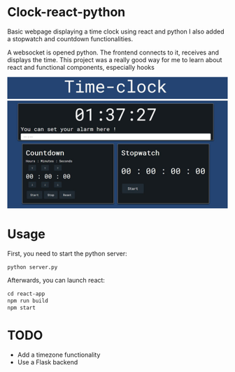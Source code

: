 # Clock-react-python
Basic webpage displaying a time clock using react and python
I also added a stopwatch and countdown functionalities.

A websocket is opened python. The frontend connects to it, receives and displays the time. This project was a really good way for me to learn about react and functional components, especially hooks

![Screenshot](https://github.com/slamdouar/clock-react-python/blob/master/Capture.JPG)

# Usage 
First, you need to start the python server: 
```
python server.py
```
Afterwards, you can launch react:
```
cd react-app
npm run build
npm start
```


# TODO
* Add a timezone functionality
* Use a Flask backend

